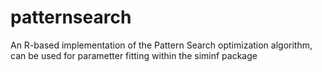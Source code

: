 # patternsearch
An R-based implementation of the Pattern Search optimization algorithm, can be used for parametter fitting within the siminf package
